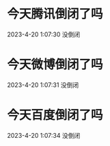 # 今天腾讯倒闭了吗

2023-4-20 1:07:30 没倒闭

# 今天微博倒闭了吗

2023-4-20 1:07:31 没倒闭

# 今天百度倒闭了吗

2023-4-20 1:07:34 没倒闭

